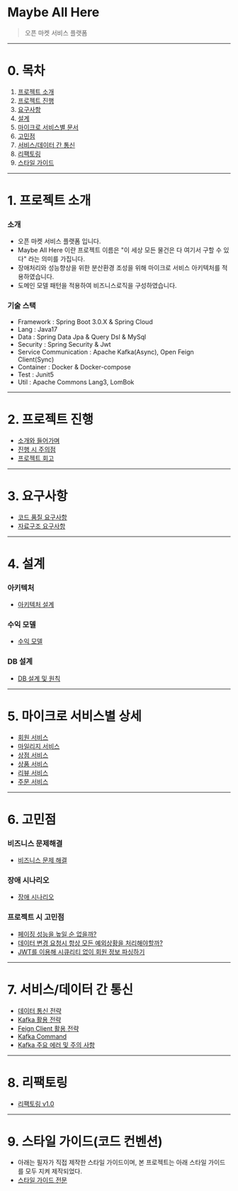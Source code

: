 # Maybe All Here
> 오픈 마켓 서비스 플랫폼

----
# 0. 목차
1. [프로젝트 소개](#1-프로젝트-소개)
2. [프로젝트 진행](#2-프로젝트-진행)
3. [요구사항](#3-요구사항)
4. [설계](#4-설계)
5. [마이크로 서비스별 문서](#5-마이크로-서비스별-상세)
6. [고민점](#6-고민점)
7. [서비스/데이터 간 통신](#7-서비스데이터-간-통신)
8. [리팩토링](#8-리팩토링)
9. [스타일 가이드](#9-스타일-가이드코드-컨벤션)

----
# 1. 프로젝트 소개
### 소개
* 오픈 마켓 서비스 플랫폼 입니다.
* Maybe All Here 이란 프로젝트 이름은 "이 세상 모든 물건은 다 여기서 구할 수 있다" 라는 의미를 가집니다.
* 장애처리와 성능향상을 위한 분산환경 조성을 위해 마이크로 서비스 아키텍처를 적용하였습니다.
* 도메인 모델 패턴을 적용하여 비즈니스로직을 구성하였습니다.
### 기술 스택
* Framework : Spring Boot 3.0.X & Spring Cloud
* Lang : Java17
* Data : Spring Data Jpa & Query Dsl & MySql
* Security : Spring Security & Jwt
* Service Communication : Apache Kafka(Async), Open Feign Client(Sync)
* Container : Docker & Docker-compose
* Test : Junit5
* Util : Apache Commons Lang3, LomBok

----
# 2. 프로젝트 진행
* [소개와 들어가며](https://github.com/liveforone/maybe_all_here/wiki/%ED%94%84%EB%A1%9C%EC%A0%9D%ED%8A%B8-%EC%86%8C%EA%B0%9C%EC%99%80-%EB%93%A4%EC%96%B4%EA%B0%80%EB%A9%B0)
* [진행 시 주의점](https://github.com/liveforone/maybe_all_here/wiki/%ED%94%84%EB%A1%9C%EC%A0%9D%ED%8A%B8-%EC%A7%84%ED%96%89%EC%8B%9C-%EC%A3%BC%EC%9D%98%EC%A0%90)
* [프로젝트 회고](https://github.com/liveforone/maybe_all_here/wiki/%ED%94%84%EB%A1%9C%EC%A0%9D%ED%8A%B8-%ED%9A%8C%EA%B3%A0)

----
# 3. 요구사항
* [코드 품질 요구사항](https://github.com/liveforone/maybe_all_here/wiki/%EC%BD%94%EB%93%9C-%ED%92%88%EC%A7%88-%EC%9A%94%EA%B5%AC%EC%82%AC%ED%95%AD)
* [자료구조 요구사항](https://github.com/liveforone/maybe_all_here/wiki/%EC%9E%90%EB%A3%8C%EA%B5%AC%EC%A1%B0-%EC%9A%94%EA%B5%AC%EC%82%AC%ED%95%AD)

----
# 4. 설계
### 아키텍처
* [아키텍처 설계](https://github.com/liveforone/maybe_all_here/wiki/%EC%95%84%ED%82%A4%ED%85%8D%EC%B2%98-%EC%84%A4%EA%B3%84)
### 수익 모델
* [수익 모델](https://github.com/liveforone/maybe_all_here/wiki/%EC%88%98%EC%9D%B5-%EB%AA%A8%EB%8D%B8)
### DB 설계
* [DB 설계 및 원칙](https://github.com/liveforone/maybe_all_here/wiki/DB-%EC%84%A4%EA%B3%84)

----
# 5. 마이크로 서비스별 상세
* [회원 서비스](https://github.com/liveforone/maybe_all_here/wiki/%ED%9A%8C%EC%9B%90-%EC%84%9C%EB%B9%84%EC%8A%A4)
* [마일리지 서비스](https://github.com/liveforone/maybe_all_here/wiki/%EB%A7%88%EC%9D%BC%EB%A6%AC%EC%A7%80-%EC%84%9C%EB%B9%84%EC%8A%A4)
* [상점 서비스](https://github.com/liveforone/maybe_all_here/wiki/%EC%83%81%EC%A0%90-%EC%84%9C%EB%B9%84%EC%8A%A4)
* [상품 서비스](https://github.com/liveforone/maybe_all_here/wiki/%EC%83%81%ED%92%88-%EC%84%9C%EB%B9%84%EC%8A%A4)
* [리뷰 서비스](https://github.com/liveforone/maybe_all_here/wiki/%EB%A6%AC%EB%B7%B0-%EC%84%9C%EB%B9%84%EC%8A%A4)
* [주문 서비스](https://github.com/liveforone/maybe_all_here/wiki/%EC%A3%BC%EB%AC%B8-%EC%84%9C%EB%B9%84%EC%8A%A4)

----
# 6. 고민점
### 비즈니스 문제해결
* [비즈니스 문제 해결](https://github.com/liveforone/maybe_all_here/wiki/%EB%B9%84%EC%A6%88%EB%8B%88%EC%8A%A4-%EB%AC%B8%EC%A0%9C-%ED%95%B4%EA%B2%B0)
### 장애 시나리오
* [장애 시나리오](https://github.com/liveforone/maybe_all_here/wiki/%EC%9E%A5%EC%95%A0-%EC%8B%9C%EB%82%98%EB%A6%AC%EC%98%A4)
### 프로젝트 시 고민점
* [페이징 성능을 높일 순 없을까?](https://github.com/liveforone/maybe_all_here/wiki/%ED%8E%98%EC%9D%B4%EC%A7%95-%EC%84%B1%EB%8A%A5%EC%9D%84-%EB%86%92%EC%9D%BC-%EC%88%9C-%EC%97%86%EC%9D%84%EA%B9%8C%3F)
* [데이터 변경 요청시 항상 모든 예외상황을 처리해야할까?](https://github.com/liveforone/maybe_all_here/wiki/%EB%8D%B0%EC%9D%B4%ED%84%B0-%EB%B3%80%EA%B2%BD-%EC%9A%94%EC%B2%AD%EC%8B%9C-%ED%95%AD%EC%83%81-%EB%AA%A8%EB%93%A0-%EC%98%88%EC%99%B8%EC%83%81%ED%99%A9%EC%9D%84-%EC%B2%98%EB%A6%AC%ED%95%B4%EC%95%BC%ED%95%A0%EA%B9%8C%3F)
* [JWT를 이용해 시큐리티 없이 회원 정보 파싱하기](https://github.com/liveforone/maybe_all_here/wiki/JWT%EB%A5%BC-%EC%9D%B4%EC%9A%A9%ED%95%B4-%EC%8B%9C%ED%81%90%EB%A6%AC%ED%8B%B0-%EC%97%86%EC%9D%B4-%ED%9A%8C%EC%9B%90-%EC%A0%95%EB%B3%B4-%ED%8C%8C%EC%8B%B1%ED%95%98%EA%B8%B0)

----
# 7. 서비스/데이터 간 통신
* [데이터 통신 전략](https://github.com/liveforone/maybe_all_here/wiki/%EB%8D%B0%EC%9D%B4%ED%84%B0-%ED%86%B5%EC%8B%A0-%EC%A0%84%EB%9E%B5)
* [Kafka 활용 전략](https://github.com/liveforone/maybe_all_here/wiki/%EC%B9%B4%ED%94%84%EC%B9%B4-%ED%99%9C%EC%9A%A9-%EC%A0%84%EB%9E%B5)
* [Feign Client 활용 전략](https://github.com/liveforone/maybe_all_here/wiki/Feign-Client-%ED%99%9C%EC%9A%A9-%EC%A0%84%EB%9E%B5)
* [Kafka Command](https://github.com/liveforone/maybe_all_here/wiki/Kafka-Command)
* [Kafka 주요 에러 및 주의 사항](https://github.com/liveforone/maybe_all_here/wiki/Kafka-%EC%A3%BC%EC%9A%94-%EC%97%90%EB%9F%AC-%EB%B0%8F-%EC%A3%BC%EC%9D%98-%EC%82%AC%ED%95%AD)

----
# 8. 리팩토링
* [리팩토링 v1.0](https://github.com/liveforone/maybe_all_here/wiki/Refactoring-v1.0)

----
# 9. 스타일 가이드(코드 컨벤션)
* 아래는 필자가 직접 제작한 스타일 가이드이며, 본 프로젝트는 아래 스타일 가이드를 모두 지켜 제작되었다.
* [스타일 가이드 전문](https://github.com/liveforone/study/tree/main/%5B%EB%82%98%EB%A7%8C%EC%9D%98%20%EC%8A%A4%ED%83%80%EC%9D%BC%20%EA%B0%80%EC%9D%B4%EB%93%9C%5D)